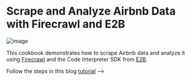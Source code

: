 # Scrape and Analyze Airbnb Data with Firecrawl and E2B

![image](https://github.com/user-attachments/assets/bd31c444-fa85-4d9b-b4e5-055d4fbf46a0)

This cookbook demonstrates how to scrape Airbnb data and analyze it using [Firecrawl](https://firecrawl.dev) and the Code Interpreter SDK from [E2B](https://e2b.dev).

Follow the steps in this blog [tutorial](https://dev.to/dphenomenal/scrape-and-analyze-airbnb-data-with-firecrawl-and-e2b-1b44-temp-slug-7377019?preview=6c97da8d47cb844558da0822b68d7f14687efb39562510108b8f0b650432ae7558e752b2676d6446b85203362a515c2be71749452708fbfee6c8bd25) —> 

